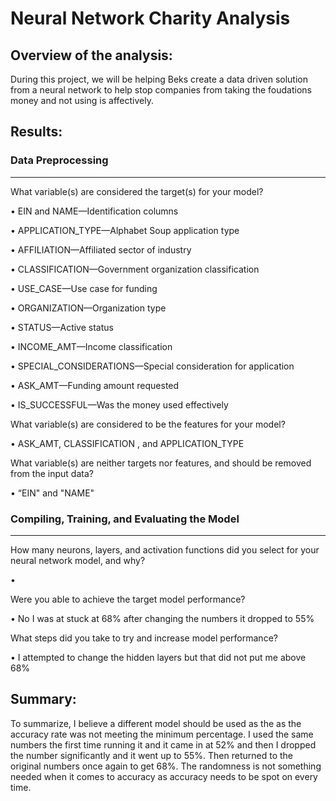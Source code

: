 # Neural Network Charity Analysis

## Overview of the analysis: 
During this project, we will be helping Beks create a data driven solution from a neural network to help stop companies from taking the foudations money and not using is affectively. 

## Results: 

### Data Preprocessing
---------
What variable(s) are considered the target(s) for your model?

  •	EIN and NAME—Identification columns

  •	APPLICATION_TYPE—Alphabet Soup application type

  •	AFFILIATION—Affiliated sector of industry

  •	CLASSIFICATION—Government organization classification

  •	USE_CASE—Use case for funding

  •	ORGANIZATION—Organization type

  •	STATUS—Active status

  •	INCOME_AMT—Income classification

  •	SPECIAL_CONSIDERATIONS—Special consideration for application

  •	ASK_AMT—Funding amount requested

  •	IS_SUCCESSFUL—Was the money used effectively

What variable(s) are considered to be the features for your model?

  •	ASK_AMT, CLASSIFICATION , and APPLICATION_TYPE

What variable(s) are neither targets nor features, and should be removed from the input data?

  •	“EIN" and  "NAME"

### Compiling, Training, and Evaluating the Model
_________
How many neurons, layers, and activation functions did you select for your neural network model, and why?

  •	

Were you able to achieve the target model performance?

  •	No I was at stuck at 68% after changing the numbers it dropped to 55%

What steps did you take to try and increase model performance?

  •	I attempted to change the hidden layers but that did not put me above 68%

## Summary: 

To summarize, I believe a different model should be used as the as the accuracy rate was not meeting the minimum percentage. I used the same numbers the first time running it and it came in at 52% and then I dropped the number significantly and it went up to 55%. Then returned to the original numbers once again to get 68%. The randomness is not something needed when it comes to accuracy as accuracy needs to be spot on every time. 
